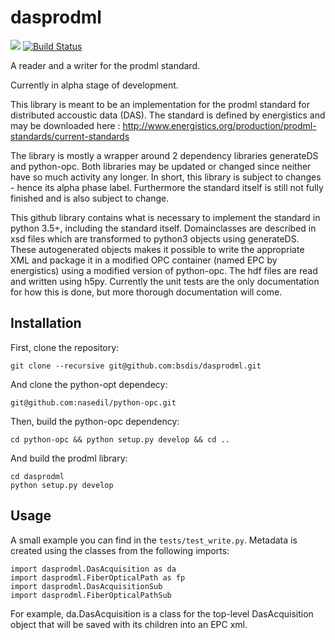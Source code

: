 # dasprodml
![](https://img.shields.io/badge/status-alpha-yellow.svg)
[![Build Status](https://travis-ci.org/bsdis/dasprodml.svg?branch=master)](https://travis-ci.org/bsdis/dasprodml.svg)


A reader and a writer for the prodml standard.

Currently in alpha stage of development.

This library is meant to be an implementation for the prodml standard for distributed accoustic data (DAS). The standard is defined by energistics and may be downloaded here : http://www.energistics.org/production/prodml-standards/current-standards

The library is mostly a wrapper around 2 dependency libraries generateDS and python-opc. Both libraries may be updated or changed since neither have so much activity any longer. In short, this library is subject to changes - hence its alpha phase label. Furthermore the standard itself is still not fully finished and is also subject to change.

This github library contains what is necessary to implement the standard in python 3.5+, including the standard itself.
Domainclasses are described in xsd files which are transformed to python3 objects using generateDS. These autogenerated objects makes it possible to write the appropriate XML and package it in a modified OPC container (named EPC by energistics) using a modified version of python-opc. The hdf files are read and written using h5py. Currently the unit tests are the only documentation for how this is done, but more thorough documentation will come.

## Installation
First, clone the repository:
```
git clone --recursive git@github.com:bsdis/dasprodml.git
```
And clone the python-opt dependecy:
```
git@github.com:nasedil/python-opc.git
```
Then, build the python-opc dependency:
```
cd python-opc && python setup.py develop && cd ..
```
And build the prodml library:
```
cd dasprodml
python setup.py develop
```

## Usage

A small example you can find in the `tests/test_write.py`.  Metadata is created using the classes from the following imports:
```
import dasprodml.DasAcquisition as da
import dasprodml.FiberOpticalPath as fp
import dasprodml.DasAcquisitionSub
import dasprodml.FiberOpticalPathSub
```
For example, da.DasAcquisition is a class for the top-level DasAcquisition object that will be saved with its children into an EPC xml.

